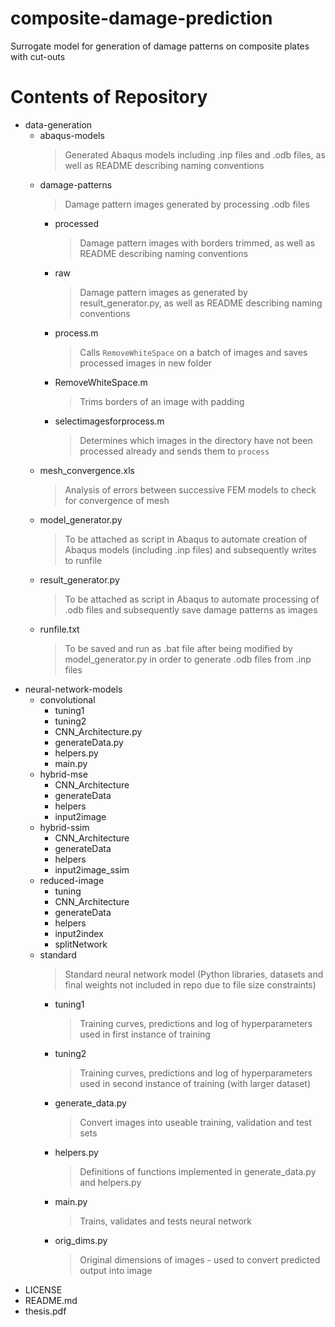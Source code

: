 # composite-damage-prediction
Surrogate model for generation of damage patterns on composite plates with cut-outs

# Contents of Repository
- data-generation
  - abaqus-models 
    > Generated Abaqus models including .inp files and .odb files, as well as README describing naming conventions
  - damage-patterns
    > Damage pattern images generated by processing .odb files
    - processed
      > Damage pattern images with borders trimmed, as well as README describing naming conventions
    - raw
      > Damage pattern images as generated by result_generator.py, as well as README describing naming conventions
    - process.m
      > Calls `RemoveWhiteSpace` on a batch of images and saves processed images in new folder
    - RemoveWhiteSpace.m
      > Trims borders of an image with padding
    - selectimagesforprocess.m
      > Determines which images in the directory have not been processed already and sends them to `process`
  - mesh_convergence.xls
    > Analysis of errors between successive FEM models to check for convergence of mesh
  - model_generator.py
    > To be attached as script in Abaqus to automate creation of Abaqus models (including .inp files) and subsequently writes to runfile
  - result_generator.py
    > To be attached as script in Abaqus to automate processing of .odb files and subsequently save damage patterns as images
  - runfile.txt
    > To be saved and run as .bat file after being modified by model_generator.py in order to generate .odb files from .inp files
- neural-network-models
  - convolutional
    - tuning1
    - tuning2
    - CNN_Architecture.py
    - generateData.py
    - helpers.py
    - main.py
  - hybrid-mse
    - CNN_Architecture
    - generateData
    - helpers
    - input2image
  - hybrid-ssim
    - CNN_Architecture
    - generateData
    - helpers
    - input2image_ssim
  - reduced-image
    - tuning
    - CNN_Architecture
    - generateData
    - helpers
    - input2index
    - splitNetwork
  - standard
    > Standard neural network model (Python libraries, datasets and final weights not included in repo due to file size constraints)
    - tuning1
      > Training curves, predictions and log of hyperparameters used in first instance of training
    - tuning2
      > Training curves, predictions and log of hyperparameters used in second instance of training (with larger dataset)
    - generate_data.py
      > Convert images into useable training, validation and test sets
    - helpers.py
      > Definitions of functions implemented in generate_data.py and helpers.py
    - main.py
      > Trains, validates and tests neural network
    - orig_dims.py
      > Original dimensions of images - used to convert predicted output into image
- LICENSE
- README.md
- thesis.pdf
